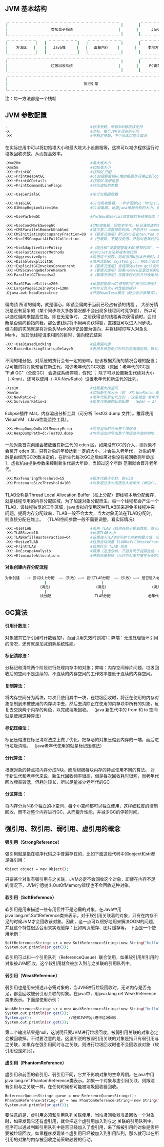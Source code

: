 ## JVM 基本结构
```bash
 _ _ _ _ _ _ _ _ _ _ _ _ _ _ _ _ _ _ _ _ _ _ _ _ _ _          _ _ _ _ _ _ _ _ _ _ 
|                                                    |       |                   |
|                    类加载子系统                     |       |      Java栈       |
|_ _ _ _ _ _ _ _ _ _ _ _ _ _ _ _ _ _ _ _ _ _ _ _ _ _ |       |_ _ _ _ _ _ _ _ _ _|   
 _ _ _ _ _ _ _      _ _ _ _ _ _ _     _ _ _ _ _ _ _ _         _ _ _ _ _ _ _ _ _ _ 
|             |   |              |   |               |       |                   |
|    方法区   |    |   Java堆     |   |   直接内存    |       |     本地方法区     |
|_ _ _ _ _ _ _|   | _ _ _ _ _ _ _|   |_ _ _ _ _ _ _ _|       |_ _ _ _ _ _ _ _ _ _|
 _ _ _ _ _ _ _ _ _ _ _ _ _ _ _ _ _ _ _ _ _ _ _ _ _ _          _ _ _ _ _ _ _ _ _ _ 
|                                                    |       |                   |
|                    垃圾回收系统                     |       |     PC寄存器       |
|_ _ _ _ _ _ _ _ _ _ _ _ _ _ _ _ _ _ _ _ _ _ _ _ _ _ |       |_ _ _ _ _ _ _ _ _ _|
 _ _ _ _ _ _ _ _ _ _ _ _ _ _ _ _ _ _ _ _ _ _ _ _ _ __ _ _ _ _ _ _ _ _ _ _ _ _ _ _ 
|                                                                                |
|                                   执行引擎                                      |
|_ _ _ _ _ _ _ _ _ _ _ _ _ _ _ _ _ _ _ _ _ _ _ _ _ __ _ _ _ _ _ _ _ _ _ _ _ _ _ _|
```
注：每一方法都是一个栈帧
## JVM 参数配置
```bash
-                                      #标准参数，所有JVM都应该支持
-X                                     #非标，每个JVM实现有所不同
-XX                                    #不稳定参数，下个版本可能会取消
```
####
在实际应用中可以将初始堆大小和最大堆大小设置相等，这样可以减少程序运行时垃圾回收次数，从而提高效率。
```bash
-Xmx20m                                #最大堆大小
-Xms5m                                 #初始堆大小
-XX:+PrintGC                           #打印GC日期
-XX:+PrintHeapAtGC                     #GC前后都会将GC堆的概要状况输出到log中
-XX:+PrintGCDetails                    #打印GC详细信息
-XX:+PrintCommandLineFlags             #打印虚拟机参数

-XX:+UseSerialGC                       #串行垃圾回收器

-XX:+UseG1GC                           #G1垃圾收集器，一步步图解G1：https://mp.weixin.qq.com/s/ZwlT89vsvD2e0qEuxZto3Q；详解：https://tech.meituan.com/g1.html
-XX:G1HeapRegionSize=16m               #G1收集器，设置java堆被分割的大小。这个大小范围在1M到32M之间（看情况使用）

-XX:+UseParNewGC                       #ParNew是Serial收集器的多线程版本（新生代并发收集器）。Server模式下默认新生代收集器，除了Serial收集器之外，一般与CMS或G1配个使用

-XX:+UseConcMarkSweepGC                #CMS收集器，回收老年代，标记清除法的实现，缺点：内存空间碎片问题，垃圾回收后的空间不是连续的，当再分配大对象时，因为没有连续的空间分配，会出现Full GC
-XX:+CMSParallelRemarkEnabled          #减少第二次暂停的时间，开启并行 remark
-XX:CMSInitiatingOccupancyFraction=80  #（看情况使用）默认CMS是在tenured generation沾满68%的时候开始进行CMS收集，如果你的年老代增长不是那么快，并且希望降低CMS次数的话，可以适当调高此值
-XX:+UseCMSCompactAtFullCollection     #（已废弃，不建议使用）开启对老年代的压缩，是碎片减少

-XX:+UseAdaptiveSizePolicy             #（配合和"设置期望最大GC停顿时间"，一起使用，不兼容CMS）并行收集器会自动选择年轻代区大小和相应的Survivor区比例，以达到目标系统规定的最低相应时间或者收集频率等，此值建议使用并行收集器时，一直打开
-XX:+UseFastAccessorMethods            #get/set方法转成本地代码
-XX:+AggressiveOpts                    #启用这个参数，则每当JDK版本升级时，JVM都会使用最新加入的优化技术
-XX:+DisableExplicitGC                 #禁用立即GC（System.gc），将GC全面交由垃圾收集器管理
-XX:+ExplicitGCInvokesConcurrent       #（看情况使用）当调用System.gc()的时候， 执行并行gc。默认是禁用的
-XX:+CMSScavengeBeforeRemark           #（看情况使用）如果remark还是过长的话，强制remark之前开始一次minor gc，减少remark的暂停时间，但是在remark之后也将立即开始又一次minor gc
-XX:ParallelGCThreads=2                #（看情况使用）设置年轻代的并行收集线程数，默认是(cpu <= 8) ? cpu : 3 + ((cpu * 5) / 8)

-XX:MaxGCPauseMillis=200               #设置期望最大GC停顿时间(配合G1使用)（JVM会尽力实现，但不保证达到），年轻代垃圾回收的最长时间，如果无法满足此时间，JVM会自动调整年轻代大小，以满足此值
-XX:LargePageSizeInBytes=128m          #内存分页大小对性能的提升
-Djava.awt.headless=true               #开启Headless模式（缺少显示屏模式），解决 tomcat bug
```
####
偏向锁
所谓的偏向，就是偏心，即锁会偏向于当前已经占有锁的线程 。
大部分情况是没有竞争的（某个同步块大多数情况都不会出现多线程同时竞争锁），所以可以通过偏向来提高性能。即在无竞争时，
之前获得锁的线程再次获得锁时，会判断是否偏向锁指向我，那么该线程将不用再次获得锁，直接就可以进入同步块。
偏向锁的实施就是将对象头Mark的标记设置为偏向，并将线程ID写入对象头Mark，
当其他线程请求相同的锁时，偏向模式结束
```bash
-XX:+UseBiasedLocking                  #启用偏向锁
-XX:BiasedLockingStartupDelay=0        #表示系统启动几秒钟后启用偏向锁。默认为4秒，原因在于，系统刚启动时，一般数据竞争是比较激烈的，此时启用偏向锁会降低性能
```
####
不同的堆分配，对系统的执行会有一定的影响，应该根据系统的情况合理的配置；
 尽可能的将对象预留在新生代，减少老年代的GC次数（原因：老年代的GC是 "Full GC"（全面GC） 会造成系统停顿，假死）；
   除了可以设置新生代绝对大小（-Xmn），还可以使用（-XX:NewRatio）设置老年代和新生代的比列。
```bash
-Xss1m                                 #线程最大栈空间
-Xmn1m                                 #初始新生代大小（和 -XX:NewRatio 配置选其中一个），新生代的大小影响老年代大小：堆 = 新生代 + 老年代；这个参数对应用GC影响很大（可以减少GC的次数），一般设置为整个堆空间的1/3或1/4
-XX:NewRatio=2                         #老年代和新生代比列 ，这里就是 老年代 是新生代的两倍
-XX:SurvivorRatio=2                    #新生代里面的比例配置  （eden = 2） = （form=1） + （to=1）
```
####
Eclipse插件 Mat，内存溢出分析工具（可分析 Test03.dump 文件）。推荐使用  VisualVM （Java性能监控工具）。
```bash
-XX:+HeapDumpOnOutOfMemoryError        #内存溢出时导出整个堆信息
-XX:HeapDumpPath=d:/Test03.dump        #内存溢出时导出整个堆信息存放的地址
```
####
一般对象首次创建会被放置在新生代的 eden 区，如果没有GC的介入，则对象不会离开 eden 区。只有对象的年龄达到一定的大小，才会进入老年代，
对象的年龄是由经历GC次数决定的，在新生代每次GC之后如果对象没有被回收则年龄加1，虚拟机由提供参数来控制新生代最大年龄，当超过这个年龄
范围就会晋升老年代。
```bash
-XX:MaxTenuringThreshold=15            #新生代最大年龄，默认15
-XX:PretenureSizeThreshold=100         #对象超过多大直接进入老年代（单位K），一般是一个新生对象太大而 eden 区装不下，直接进入老年代。（但是要注意TLAB区域优先分配空间，TLAB说明看下面）
```
####
TLAB全称是Thread Local Allocation Buffer（栈上分配）即线程本地分配缓存，就是线程专用的内存分配区域，为了加速对象分配而生。每一个线程都会产生一个TLAB，该线程独享的工作区域，java虚拟机使用这种TLAB区来避免多线程冲突问题，提高内存分配效率，TLAB一般不会太大，当大对象无法在TLAB分配时，则直接分配在堆上。
（TLAB空间参数一般不需要调整，看实际情况）
```bash
-XX:+UseTLAB                           #启用 TLAB（启用有助于提高性能，默认已启用）
-XX:TLABSize=10                        #设置TLAB大小
-XX:TLABRefillWasteFraction=64         #设置进入TLAB空间单个对象的最大值，它是一个比例值，默认64，即对象大于整个空间的1/64，则在堆创建对象
-XX:+ResizeTLAB                        #启用自动调整 TLABRefillWasteFraction 阈值
-XX:+PrintTLAB                         #启用打印 TLAB 信息
-XX:-DoEscapeAnalysis                  #禁用（逃逸分析，开启有助于提高性能，默认开启），要想打印 TLAB 信息，需禁用
-XX:+EliminateAllocations              #开启标量替换（允许将对象打撒在分配的栈上）（默认开启）
```
#### 对象创建内存分配流程
```bash
对象创建  --> 尝试栈上分配  ——（失败）——> 尝试TLAB分配  ——（失败）——> 是否进入老年代  ——（失败）——> eden分配
                  |                         |                         |
               （满足）                   （满足）                   （满足）         
                  |                         |                         |
                栈分配                    TLAB分配                 老年代分配
```
## GC算法
#### 引用计数法：
对象被其它所引用时计数器加1，而当引用失效时则减1；弊端：无法处理循环引用的情况，还有就是加减消耗系统性能。
#### 标记清除法：
分标记和清除两个阶段进行处理内存中的对象；弊端：内存空间碎片问题，垃圾回收后的空间不是连续的，不连续的内存空间的工作效率要低于连续的内存空间。
#### 复制算法：
将内存空间分为两块，每次只使用其中一块，在垃圾回收时，将正在使用的内存对象复制到未被使用的内存块中去，然后去清除正在使用的内存块中所有的对象，反复去交换两个内存的角色，以完成垃圾回收。
（java 新生代中的  from 和 to 空间就是使用这种算法）
#### 标记压缩法：
标记压缩法在标记清除法之上做了优化，把存活的对象压缩到内存的一端，而后进行垃圾清理。
（java老年代使用的就是标记压缩法）
#### 分代算法：
根据对象的特点把内存分成N块，而后根据每块内存的特点使用不同的算法。
对于新生代和老年代来说，新生代回收频率很高，但是每次回收耗时很短，而老年代回收频率较低，但耗时较长，所以尽量减少老年代的GC。
#### 分区算法：
将内存分为N多个独立的小空间，每个小空间都可以独立使用，这样细粒度的控制回收，而不对整个内存进行GC，从而提升性能，并减少GC的停顿时间。

## 强引用、软引用、弱引用、虚引用的概念
#### 强引用（StrongReference）
强引用就是指在程序代码之中普遍存在的，比如下面这段代码中的object和str都是强引用：
```bash
Object object = new Object();
```
只要某个对象有强引用与之关联，JVM必定不会回收这个对象，即使在内存不足的情况下，JVM宁愿抛出OutOfMemory错误也不会回收这种对象。
#### 软引用（SoftReference）
软引用是用来描述一些有用但并不是必需的对象，在Java中用java.lang.ref.SoftReference类来表示。对于软引用关联着的对象，只有在内存不足的时候JVM才会回收该对象。因此，这一点可以很好地用来解决OOM的问题，并且这个特性很适合用来实现缓存：比如网页缓存、图片缓存等。
下面是一个使用示例：
```bash
SoftReference<String> sr = new SoftReference<String>(new String("hello"));
System.out.println(sr.get());
```
软引用可以和一个引用队列（ReferenceQueue）联合使用，如果软引用所引用的对象被JVM回收，这个软引用就会被加入到与之关联的引用队列中。
#### 弱引用（WeakReference）
弱引用也是用来描述非必需对象的，当JVM进行垃圾回收时，无论内存是否充足，都会回收被弱引用关联的对象。在java中，用java.lang.ref.WeakReference类来表示。下面是使用示例：
```bash
WeakReference<String> sr = new WeakReference<String>(new String("hello"));
System.out.println(sr.get());
System.gc();                 //通知JVM的gc进行垃圾回收
System.out.println(sr.get());
```
第二个输出结果是null，这说明只要JVM进行垃圾回收，被弱引用关联的对象必定会被回收掉。不过要注意的是，这里所说的被弱引用关联的对象是指只有弱引用与之关联，如果存在强引用同时与之关联，则进行垃圾回收时也不会回收该对象（软引用也是如此）。
#### 虚引用（PhantomReference）
虚引用和前面的软引用、弱引用不同，它并不影响对象的生命周期。在java中用java.lang.ref.PhantomReference类表示。如果一个对象与虚引用关联，则跟没有引用与之关联一样，在任何时候都可能被垃圾回收器回收。
```bash
ReferenceQueue<String> queue = new ReferenceQueue<String>();
PhantomReference<String> pr = new PhantomReference<String>(new String("hello"), queue);
System.out.println(pr.get());
```
要注意的是，虚引用必须和引用队列关联使用，当垃圾回收器准备回收一个对象时，如果发现它还有虚引用，就会把这个虚引用加入到与之 关联的引用队列中。程序可以通过判断引用队列中是否已经加入了虚引用，来了解被引用的对象是否将要被垃圾回收。如果程序发现某个虚引用已经被加入到引用队列，那么就可以在所引用的对象的内存被回收之前采取必要的行动。

